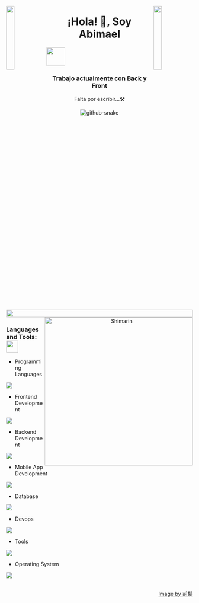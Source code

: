 
<img align="left" src="https://user-images.githubusercontent.com/65187002/144930161-2f783401-8d27-4fdf-a2f7-cc0ba32f1f1f.gif" width="21%" style="display:inline;"><img align="right" src="https://user-images.githubusercontent.com/65187002/144930161-2f783401-8d27-4fdf-a2f7-cc0ba32f1f1f.gif" width="21%" style="display:inline;">

<h1 align="center">¡Hola! 👋, Soy Abimael</h1> <img src="https://media.giphy.com/media/VgCDAzcKvsR6OM0uWg/giphy.gif" width="50">
<h3 align="center">Trabajo actualmente con Back y Front</h3>
<p align="center">Falta por escribir...🛠️</p>
<p align="center"> 

<picture>
  <source media="(prefers-color-scheme: dark)" srcset="github-snake-dark.svg" />
  <source media="(prefers-color-scheme: light)" srcset="github-snake.svg" />
  <img alt="github-snake" src="github-snake.svg" />
</picture>
<!--- Imagen de banner a la derecha -->
<img src="https://i.imgur.com/dBaSKWF.gif" height="20" width="100%">

<img align="right" width="400" alt="Shimarin" src="https://i.imgur.com/aNBi8Jf.png"/>
<h3 align="left">Languages and Tools: <img src = "https://media2.giphy.com/media/QssGEmpkyEOhBCb7e1/giphy.gif?cid=ecf05e47a0n3gi1bfqntqmob8g9aid1oyj2wr3ds3mg700bl&rid=giphy.gif" width = 32px></h3>

- Programming Languages
<p align="left">
  <a href="https://skillicons.dev">
     <img src="https://skillicons.dev/icons?i=c,cs,cpp,java,js,ts " />
    
  </a>
</p>


- Frontend Development
<p align="left">
  <a href="https://skillicons.dev">
    <img src="https://skillicons.dev/icons?i=angular,css,html,bootstrap" />
  </a>
</p>

- Backend Development
<p align="left">
  <a href="https://skillicons.dev">
    <img src="https://skillicons.dev/icons?i=nodejs,spring,eclipse" />
  </a>
</p>

- Mobile App Development
<p align="left">
  <a href="https://skillicons.dev">
    <img src="https://skillicons.dev/icons?i=androidstudio,flutter" />
  </a>
</p>

- Database
<p align="left">
  <a href="https://skillicons.dev">
    <img src="https://skillicons.dev/icons?i=mongodb,mysql,redis,oracle" />
  </a>
</p>

- Devops
<p align="left">
  <a href="https://skillicons.dev">
    <img src="https://skillicons.dev/icons?i=jenkins" />
  </a>
</p>

- Tools
<p align="left">
  <a href="https://skillicons.dev">
    <img src="https://skillicons.dev/icons?i=git,github,gitlab,discord,figma,xd,vscode,postman,linux,ps" />
  </a>
</p>

- Operating System
<p align="left">
  <a href="https://skillicons.dev">
    <img src="https://skillicons.dev/icons?i=windows,apple" />
  </a>
</p>
<br/>
  
<div align="right">
<a href="https://www.pixiv.net/en/users/35069640">Image by 前髪</a>
  </div>
  </div>
